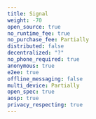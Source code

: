 ```yaml
---
title: Signal
weight: -70
open_source: true
no_runtime_fee: true
no_purchase_fee: Partially
distributed: false
decentralized: "?"
no_phone_required: true
anonymous: true
e2ee: true
offline_messaging: false
multi_device: Partially
open_spec: true
aosp: true
privacy_respecting: true
---
```

